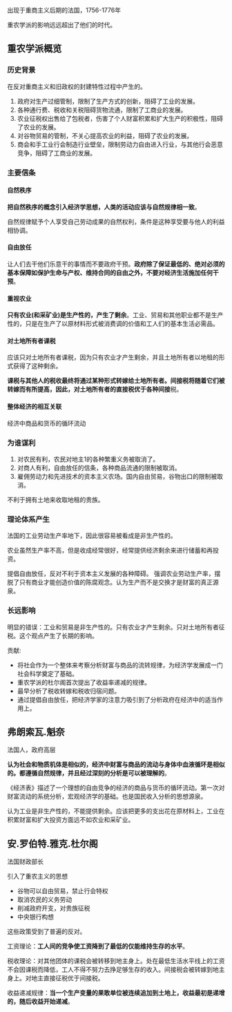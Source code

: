 
出现于重商主义后期的法国，1756-1776年

重农学派的影响远远超出了他们的时代。

## 重农学派概览

### 历史背景

在反对重商主义和旧政权的封建特性过程中产生的。

1. 政府对生产过细管制，限制了生产方式的创新，阻碍了工业的发展。
2. 各种通行费、税收和关税阻碍货物流通，限制了工商业的发展。
3. 农业征税权出售给了包税者，伤害了个人财富积累和扩大生产的积极性，阻碍了农业的发展。
4. 对谷物贸易的管制，不关心提高农业的利益，阻碍了农业的发展。
5. 商会和手工业行会制造行业壁垒，限制劳动力自由进入行业，与其他行会恶意竞争，阻碍了工商业的发展。

### 主要信条

#### 自然秩序

**把自然秩序的概念引入经济学思想，人类的活动应该与自然规律相一致**。

自然规律赋予个人享受自己劳动成果的自然权利，条件是这种享受要与他人的利益相协调。

#### 自由放任

让人们去干他们乐意干的事情而不要政府干预。**政府除了保证最低的、绝对必须的基本保障如保护生命与产权、维持合同的自由之外，不要对经济生活施加任何干预**。

#### 重视农业

**只有农业(和采矿业)是生产性的，产生了剩余**。工业、贸易和其他职业都不是生产性的，只是在生产了以原材料形式被消费调的价值和工人们的基本生活必需品。

#### 对土地所有者课税

应该只对土地所有者课税，因为只有农业才产生剩余，并且土地所有者以地租的形式获得了这种剩余。

**课税与其他人的税收最终将通过某种形式转嫁给土地所有者。间接税将随着它们被转嫁而有所提高，因此，对土地所有者的直接税优于各种间接**税。

#### 整体经济的相互关联

经济中商品和货币的循环流动

### 为谁谋利

1. 对农民有利，农民对地主1的各种繁重义务被取消了。
2. 对商人有利，自由放任的信条，各种商品流通的限制被取消。
3. 雇佣劳动力和先进技术的资本主义农场。国内自由贸易，谷物出口的限制被取消。

不利于拥有土地来收取地租的贵族。

### 理论体系产生

法国的工业劳动生产率地下，因此很容易被看成是非生产性的。

农业虽然生产率不高，但是收成经常很好，经常提供经济剩余来进行储蓄和再投资。

提倡自由放任，反对不利于资本主义发展的各种障碍。
强调农业劳动生产率，摆脱了只有商业才能创造价值的陈腐观念。认为生产而不是交换才是财富的真正源泉。

### 长远影响

明显的错误：工业和贸易是非生产性的。只有农业才产生剩余。只对土地所有者征税。这个观点产生了长期的影响。

贡献:
+ 将社会作为一个整体来考察分析财富与商品的流转规律，为经济学发展成一门社会科学奠定了基础。
+ 重农学派的杜尔阁首次提出了收益率递减的规律。
+ 最早分析了税收转嫁和税收归宿问题。
+ 通过提倡自由放任，把经济学家的注意力吸引到了分析政府在经济中的适当作用上。


## 弗朗索瓦.魁奈

法国人，政府高层

**认为社会和物质机体是相似的，经济中财富与商品的流动与身体中血液循环是相似的。都遵循自然规律，并且经过深刻的分析是可以被理解的**。

《经济表》描述了一个理想的自由竞争的经济的商品与货币的循环流动。第一次对财富流动的系统分析，宏观经济学的基础。也是国民收入分析的思想源泉。

认为工业是非生产性的，不能提供剩余。应该把更多的支出花在原材料上，工业在积累财富和扩大投资方面远不如农业和采矿业。


## 安.罗伯特.雅克.杜尔阁

法国财政部长

引入了重农主义的思想
+ 谷物可以自由贸易，禁止行会特权
+ 取消农民的义务劳动
+ 削减政府开支，对贵族征税
+ 中央银行构想

这些政策受到了普遍的反对。

工资理论：**工人间的竞争使工资降到了最低的仅能维持生存的水平**。

税收理论：对其他团体的课税会被转移到地主身上。处在最低生活水平线上的工资不会因课税而降低，工人不得不努力去挣足够生存的收入。间接税会被转嫁到地主身上。对地主直接征税优于间接税。


收益递减规律：**当一个生产变量的果敢单位被连续追加到土地上，收益最初是递增的，随后收益开始递减**。

